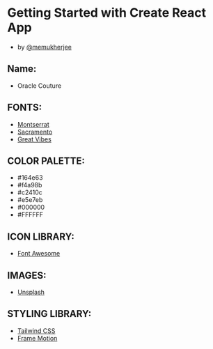 # Getting Started with Create React App
- by [@memukherjee](https://www.github.com/memukherjee)


## Name:
- Oracle Couture

## FONTS:
- [Montserrat](https://fonts.google.com/specimen/Montserrat?query=montserrat)
- [Sacramento](https://fonts.google.com/specimen/Sacramento?query=sacramento)
- [Great Vibes](https://fonts.google.com/specimen/Great+Vibes?query=great+vibes)

## COLOR PALETTE:
- #164e63
- #f4a98b
- #c2410c
- #e5e7eb
- #000000
- #FFFFFF

## ICON LIBRARY:
- [Font Awesome](https://fontawesome.com/)

## IMAGES:
- [Unsplash](https://unsplash.com/)

## STYLING LIBRARY:
- [Tailwind CSS](https://tailwindcss.com/)
- [Frame Motion](https://www.framer.com/motion/)
